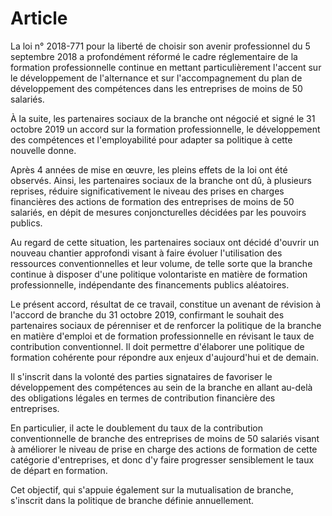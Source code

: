 # Article

La loi n° 2018-771 pour la liberté de choisir son avenir professionnel du 5 septembre 2018 a profondément réformé le cadre réglementaire de la formation professionnelle continue en mettant particulièrement l'accent sur le développement de l'alternance et sur l'accompagnement du plan de développement des compétences dans les entreprises de moins de 50 salariés.

À la suite, les partenaires sociaux de la branche ont négocié et signé le 31 octobre 2019 un accord sur la formation professionnelle, le développement des compétences et l'employabilité pour adapter sa politique à cette nouvelle donne.

Après 4 années de mise en œuvre, les pleins effets de la loi ont été observés. Ainsi, les partenaires sociaux de la branche ont dû, à plusieurs reprises, réduire significativement le niveau des prises en charges financières des actions de formation des entreprises de moins de 50 salariés, en dépit de mesures conjoncturelles décidées par les pouvoirs publics.

Au regard de cette situation, les partenaires sociaux ont décidé d'ouvrir un nouveau chantier approfondi visant à faire évoluer l'utilisation des ressources conventionnelles et leur volume, de telle sorte que la branche continue à disposer d'une politique volontariste en matière de formation professionnelle, indépendante des financements publics aléatoires.

Le présent accord, résultat de ce travail, constitue un avenant de révision à l'accord de branche du 31 octobre 2019, confirmant le souhait des partenaires sociaux de pérenniser et de renforcer la politique de la branche en matière d'emploi et de formation professionnelle en révisant le taux de contribution conventionnel. Il doit permettre d'élaborer une politique de formation cohérente pour répondre aux enjeux d'aujourd'hui et de demain.

Il s'inscrit dans la volonté des parties signataires de favoriser le développement des compétences au sein de la branche en allant au-delà des obligations légales en termes de contribution financière des entreprises.

En particulier, il acte le doublement du taux de la contribution conventionnelle de branche des entreprises de moins de 50 salariés visant à améliorer le niveau de prise en charge des actions de formation de cette catégorie d'entreprises, et donc d'y faire progresser sensiblement le taux de départ en formation.

Cet objectif, qui s'appuie également sur la mutualisation de branche, s'inscrit dans la politique de branche définie annuellement.

